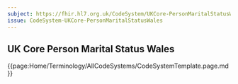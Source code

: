 ```yaml
---
subject: https://fhir.hl7.org.uk/CodeSystem/UKCore-PersonMaritalStatusWales
issue: CodeSystem-UKCore-PersonMaritalStatusWales
---
```

## UK Core Person Marital Status Wales

{{page:Home/Terminology/AllCodeSystems/CodeSystemTemplate.page.md}}